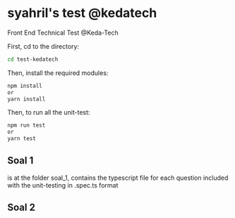 # syahril's test @kedatech
Front End Technical Test @Keda-Tech


First, cd to the directory:

```bash
cd test-kedatech
```
Then, install the required modules:
```bash
npm install
or
yarn install
```
Then, to run all the unit-test:
```bash
npm run test
or
yarn test
```

## Soal 1
is at the folder soal_1, contains the typescript file for each question included with the unit-testing in .spec.ts format

## Soal 2
